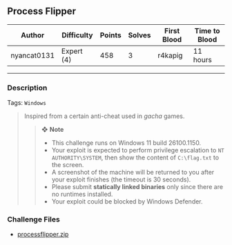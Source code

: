 ## Process Flipper

| Author      | Difficulty | Points | Solves | First Blood | Time to Blood |
| ----------- | ---------- | ------ | ------ | ----------- | ------------- |
| nyancat0131 | Expert (4) | 458    | 3      | r4kapig     | 11 hours      |

---

### Description

Tags: `Windows`

<blockquote>

Inspired from a certain anti-cheat used in _gacha_ games.

> ❖ **Note**
>
> - This challenge runs on Windows 11 build 26100.1150.
> - Your exploit is expected to perform privilege escalation to `NT AUTHORITY\SYSTEM`, then show the content of `C:\flag.txt` to the screen.
> - A screenshot of the machine will be returned to you after your exploit finishes (the timeout is 30 seconds).
> - Please submit **statically linked binaries** only since there are no runtimes installed.
> - Your exploit could be blocked by Windows Defender.

<!-- <details closed>
<summary><b>Hint(s)</b>:</summary>

1. Hint 1
2. Hint 2

</details> -->
</blockquote>

### Challenge Files

- [processflipper.zip](dist)
